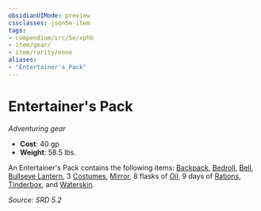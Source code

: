 ```yaml
---
obsidianUIMode: preview
cssclasses: json5e-item
tags:
- compendium/src/5e/xphb
- item/gear/
- item/rarity/none
aliases: 
- "Entertainer's Pack"
---
```

# Entertainer's Pack
*Adventuring gear*  

- **Cost**: 40 gp
- **Weight**: 58.5 lbs.

An Entertainer's Pack contains the following items: [Backpack](compendium/items/backpack-xphb.md), [Bedroll](compendium/items/bedroll-xphb.md), [Bell](compendium/items/bell-xphb.md), [Bullseye Lantern](compendium/items/bullseye-lantern-xphb.md), 3 [Costumes](compendium/items/costume-xphb.md), [Mirror](compendium/items/mirror-xphb.md), 8 flasks of [Oil](compendium/items/oil-xphb.md), 9 days of [Rations](compendium/items/rations-xphb.md), [Tinderbox](compendium/items/tinderbox-xphb.md), and [Waterskin](compendium/items/waterskin-xphb.md).

*Source: SRD 5.2*